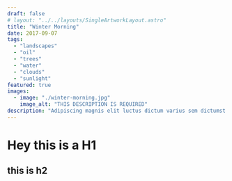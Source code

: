 ```yaml
---
draft: false
# layout: "../../layouts/SingleArtworkLayout.astro"
title: "Winter Morning"
date: 2017-09-07
tags: 
  - "landscapes"
  - "oil"
  - "trees"
  - "water"
  - "clouds"
  - "sunlight"
featured: true
images: 
  - image: "./winter-morning.jpg"
    image_alt: "THIS DESCRIPTION IS REQUIRED"
description: "Adipiscing magnis elit luctus dictum varius sem dictumst ad, risus erat mollis est donec interdum aliquam. Praesent nam efficitur consectetur donec posuere cubilia hendrerit quis aliquet varius nascetur, ridiculus vulputate molestie vivamus egestas finibus duis sed dolor. Diam tincidunt ex turpis faucibus lectus dictum suspendisse elementum, enim auctor a mus tempus metus eleifend."
---
```


# Hey this is a H1

## this is h2
